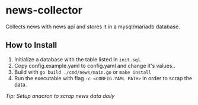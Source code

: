 # news-collector
Collects news with news api and stores it in a mysql/mariadb database.

## How to Install
1. Initialize a database with the table listed in `init.sql`.
2. Copy config.example.yaml to config.yaml and change it's values..
3. Build with `go build ./cmd/news/main.go` or `make install`
4. Run the executable with flag `-c <CONFIG.YAML PATH>` in order to scrap the data.

*Tip: Setup anacron to scrap news data daily*
